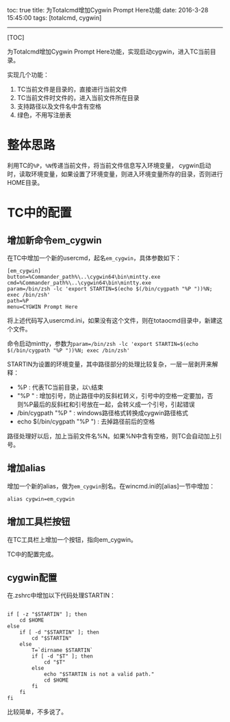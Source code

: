 toc: true
title: 为Totalcmd增加Cygwin Prompt Here功能
date: 2016-3-28 15:45:00
tags: [totalcmd, cygwin]
 
---
[TOC]

为Totalcmd增加Cygwin Prompt Here功能，实现启动cygwin，进入TC当前目录。
 
<!--more-->

实现几个功能：

1. TC当前文件是目录的，直接进行当前文件
2. TC当前文件时文件的，进入当前文件所在目录
3. 支持路径以及文件名中含有空格
4. 绿色，不用写注册表

# 整体思路

利用TC的`%P`，`%N`传递当前文件，将当前文件信息写入环境变量，
cygwin启动时，读取环境变量，如果设置了环境变量，则进入环境变量所存的目录，否则进行HOME目录。

# TC中的配置

## 增加新命令em_cygwin

在TC中增加一个新的usercmd，起名`em_cygwin`，具体参数如下：

```
[em_cygwin]
button=%Commander_path%\..\cygwin64\bin\mintty.exe
cmd=%Commander_path%\..\cygwin64\bin\mintty.exe
param=/bin/zsh -lc 'export STARTIN=$(echo $(/bin/cygpath "%P "))%N; exec /bin/zsh'
path=%P
menu=CYGWIN Prompt Here
```

将上述代码写入usercmd.ini，如果没有这个文件，则在totaocmd目录中，新建这个文件。

命令启动mintty，参数为`param=/bin/zsh -lc 'export STARTIN=$(echo $(/bin/cygpath "%P "))%N; exec /bin/zsh'`
 
STARTIN为设置的环境变量，其中路径部分的处理比较复杂，一层一层剥开来解释：

+ %P : 代表TC当前目录，以`\`结束
+ "%P " : 增加引号，防止路径中的反斜杠转义，引号中的空格一定要加，否则%P最后的反斜杠和引号放在一起，会转义成一个引号，引起错误
+ /bin/cygpath "%P " : windows路径格式转换成cygwin路径格式
+ echo $(/bin/cygpath "%P ") : 去掉路径前后的空格

路径处理好以后，加上当前文件名%N。如果%N中含有空格，则TC会自动加上引号。

## 增加alias

增加一个新的alias，做为`em_cygwin`别名。在wincmd.ini的[alias]一节中增加：

```
alias cygwin=em_cygwin
```

## 增加工具栏按钮

在TC工具栏上增加一个按钮，指向em_cygwin。

TC中的配置完成。

## cygwin配置

在.zshrc中增加以下代码处理STARTIN：

```

if [ -z "$STARTIN" ]; then
    cd $HOME
else
    if [ -d "$STARTIN" ]; then
        cd "$STARTIN"
    else
        T=`dirname $STARTIN`
        if [ -d "$T" ]; then
            cd "$T"
        else
            echo "$STARTIN is not a valid path."
            cd $HOME
        fi
    fi
fi

```

比较简单，不多说了。

